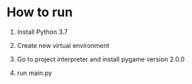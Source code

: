 # How to run

1. Install Python 3.7

2. Create new virtual environment

3. Go to project interpreter and install pygame version 2.0.0

4. run main.py
